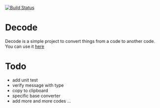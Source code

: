[![Build Status](https://travis-ci.org/ShiiFu/decode.svg?branch=gh-pages)](https://travis-ci.org/ShiiFu/decode)

# Decode

Decode is a simple project to convert things from a code to another code.  
You can use it [here](https://shiifu.github.io/decode/)


# Todo

- add unit test
- verify message with type
- copy to clipboard
- specific base converter
- add more and more codes ...